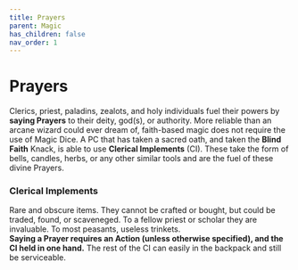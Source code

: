 ```yaml
---
title: Prayers
parent: Magic
has_children: false
nav_order: 1
---
```


# Prayers
Clerics, priest, paladins, zealots, and holy individuals fuel their powers by **saying Prayers** to their deity, god(s), or authority. 
More reliable than an arcane wizard could ever dream of, faith-based magic does not require the use of Magic Dice. A PC that has taken a sacred oath,
and taken the **Blind Faith** Knack, is able to use **Clerical Implements** (CI). These take the form of bells, candles, herbs, or any other similar tools
and are the fuel of these divine Prayers.

### Clerical Implements
Rare and obscure items. They cannot be crafted or bought, but could be traded, found, or scaveneged. To a fellow priest or scholar they are invaluable.
To most peasants, useless trinkets. <br>
**Saying a Prayer requires an Action (unless otherwise specified), and the CI held in one hand.** The rest of the CI can easily in the backpack and still
be serviceable.
